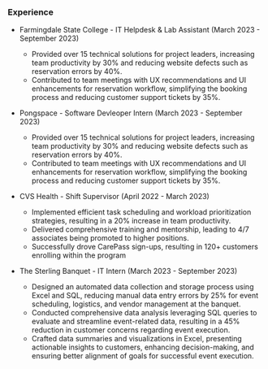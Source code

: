 ### Experience

- Farmingdale State College - IT Helpdesk & Lab Assistant (March 2023 - September 2023)

  - Provided over 15 technical solutions for project leaders, increasing team productivity by 30% and reducing
    website defects such as reservation errors by 40%.
  - Contributed to team meetings with UX recommendations and UI enhancements for reservation workflow,
    simplifying the booking process and reducing customer support tickets by 35%.

- Pongspace - Software Devleoper Intern (March 2023 - September 2023)

  - Provided over 15 technical solutions for project leaders, increasing team productivity by 30% and reducing
    website defects such as reservation errors by 40%.
  - Contributed to team meetings with UX recommendations and UI enhancements for reservation workflow,
    simplifying the booking process and reducing customer support tickets by 35%.

- CVS Health - Shift Supervisor (April 2022 - March 2023)

  - Implemented efficient task scheduling and workload prioritization strategies, resulting in a 20% increase in team
    productivity.
  - Delivered comprehensive training and mentorship, leading to 4/7 associates being promoted to higher positions.
  - Successfully drove CarePass sign-ups, resulting in 120+ customers enrolling within the program

- The Sterling Banquet - IT Intern (March 2023 - September 2023)
  - Designed an automated data collection and storage process using Excel and SQL, reducing manual data entry
    errors by 25% for event scheduling, logistics, and vendor management at the banquet.
  - Conducted comprehensive data analysis leveraging SQL queries to evaluate and streamline event-related data,
    resulting in a 45% reduction in customer concerns regarding event execution.
  - Crafted data summaries and visualizations in Excel, presenting actionable insights to customers, enhancing
    decision-making, and ensuring better alignment of goals for successful event execution.
